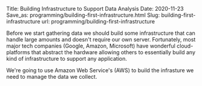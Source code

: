 Title: Building Infrastructure to Support Data Analysis
Date: 2020-11-23
Save_as: programming/building-first-infrastructure.html
Slug: building-first-infrastructure
url: programming/building-first-infrastructure


Before we start gathering data we should build some infrastructure that can handle large amounts and doesn't require our own server. Fortunately, most major tech companies (Google, Amazon, Microsoft) have wonderful cloud-platforms that abstract the hardware allowing others to essentially build any kind of infrastructure to support any application.

We're going to use Amazon Web Service's (AWS) to build the infrasture we need to manage the data we collect. 
